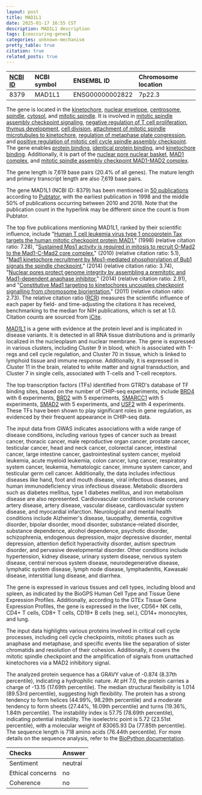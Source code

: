 ```yaml
---
layout: post
title: MAD1L1
date: 2025-01-17 16:55 CST
description: MAD1L1 description
tags: [cooccuring-genes]
categories: unknown-mechanism
pretty_table: true
citation: true
related_posts: true
---
```




| [NCBI ID](https://www.ncbi.nlm.nih.gov/gene/8379) | NCBI symbol | ENSEMBL ID | Chromosome location |
| :-------- | :------- | :-------- | :------- |
| 8379  | MAD1L1 | ENSG00000002822 | 7p22.3 |



The gene is located in the [kinetochore](https://amigo.geneontology.org/amigo/term/GO:0000776), [nuclear envelope](https://amigo.geneontology.org/amigo/term/GO:0005635), [centrosome](https://amigo.geneontology.org/amigo/term/GO:0005813), [spindle](https://amigo.geneontology.org/amigo/term/GO:0005819), [cytosol](https://amigo.geneontology.org/amigo/term/GO:0005829), and [mitotic spindle](https://amigo.geneontology.org/amigo/term/GO:0072686). It is involved in [mitotic spindle assembly checkpoint signaling](https://amigo.geneontology.org/amigo/term/GO:0007094), [negative regulation of T cell proliferation](https://amigo.geneontology.org/amigo/term/GO:0042130), [thymus development](https://amigo.geneontology.org/amigo/term/GO:0048538), [cell division](https://amigo.geneontology.org/amigo/term/GO:0051301), [attachment of mitotic spindle microtubules to kinetochore](https://amigo.geneontology.org/amigo/term/GO:0051315), [regulation of metaphase plate congression](https://amigo.geneontology.org/amigo/term/GO:0090235), and [positive regulation of mitotic cell cycle spindle assembly checkpoint](https://amigo.geneontology.org/amigo/term/GO:0090267). The gene enables [protein binding](https://amigo.geneontology.org/amigo/term/GO:0005515), [identical protein binding](https://amigo.geneontology.org/amigo/term/GO:0042802), and [kinetochore binding](https://amigo.geneontology.org/amigo/term/GO:0043515). Additionally, it is part of the [nuclear pore nuclear basket](https://amigo.geneontology.org/amigo/term/GO:0044615), [MAD1 complex](https://amigo.geneontology.org/amigo/term/GO:1990706), and [mitotic spindle assembly checkpoint MAD1-MAD2 complex](https://amigo.geneontology.org/amigo/term/GO:1990728).


The gene length is 7,619 base pairs (20.4% of all genes). The mature length and primary transcript length are also 7,619 base pairs.


The gene MAD1L1 (NCBI ID: 8379) has been mentioned in [50 publications](https://pubmed.ncbi.nlm.nih.gov/?term=%22MAD1L1%22) according to [Pubtator](https://academic.oup.com/nar/article/47/W1/W587/5494727), with the earliest publication in 1998 and the middle 50% of publications occurring between 2010 and 2018. Note that the publication count in the hyperlink may be different since the count is from Pubtator.


The top five publications mentioning MAD1L1, ranked by their scientific influence, include "[Human T cell leukemia virus type 1 oncoprotein Tax targets the human mitotic checkpoint protein MAD1.](https://pubmed.ncbi.nlm.nih.gov/9546394)" (1998) (relative citation ratio: 7.28), "[Sustained Mps1 activity is required in mitosis to recruit O-Mad2 to the Mad1-C-Mad2 core complex.](https://pubmed.ncbi.nlm.nih.gov/20624899)" (2010) (relative citation ratio: 5.1), "[Mad1 kinetochore recruitment by Mps1-mediated phosphorylation of Bub1 signals the spindle checkpoint.](https://pubmed.ncbi.nlm.nih.gov/24402315)" (2014) (relative citation ratio: 3.74), "[Nuclear pores protect genome integrity by assembling a premitotic and Mad1-dependent anaphase inhibitor.](https://pubmed.ncbi.nlm.nih.gov/24581499)" (2014) (relative citation ratio: 2.91), and "[Constitutive Mad1 targeting to kinetochores uncouples checkpoint signalling from chromosome biorientation.](https://pubmed.ncbi.nlm.nih.gov/21394085)" (2011) (relative citation ratio: 2.73). The relative citation ratio ([RCR](https://journals.plos.org/plosbiology/article?id=10.1371/journal.pbio.1002541)) measures the scientific influence of each paper by field- and time-adjusting the citations it has received, benchmarking to the median for NIH publications, which is set at 1.0. Citation counts are sourced from [iCite](https://icite.od.nih.gov).


[MAD1L1](https://www.proteinatlas.org/ENSG00000002822-MAD1L1) is a gene with evidence at the protein level and is implicated in disease variants. It is detected in all RNA tissue distributions and is primarily localized in the nucleoplasm and nuclear membrane. The gene is expressed in various clusters, including Cluster 9 in blood, which is associated with T-regs and cell cycle regulation, and Cluster 70 in tissue, which is linked to lymphoid tissue and immune response. Additionally, it is expressed in Cluster 11 in the brain, related to white matter and signal transduction, and Cluster 7 in single cells, associated with T-cells and T-cell receptors.


The top transcription factors (TFs) identified from GTRD's database of TF binding sites, based on the number of CHIP-seq experiments, include [BRD4](https://www.ncbi.nlm.nih.gov/gene/23476) with 6 experiments, [BRD2](https://www.ncbi.nlm.nih.gov/gene/6046) with 5 experiments, [SMARCC1](https://www.ncbi.nlm.nih.gov/gene/6599) with 5 experiments, [SMAD2](https://www.ncbi.nlm.nih.gov/gene/4087) with 5 experiments, and [USF2](https://www.ncbi.nlm.nih.gov/gene/7392) with 4 experiments. These TFs have been shown to play significant roles in gene regulation, as evidenced by their frequent appearance in CHIP-seq data.



The input data from GWAS indicates associations with a wide range of disease conditions, including various types of cancer such as breast cancer, thoracic cancer, male reproductive organ cancer, prostate cancer, testicular cancer, head and neck cancer, colorectal cancer, intestinal cancer, large intestine cancer, gastrointestinal system cancer, myeloid leukemia, acute myeloid leukemia, colon cancer, lung cancer, respiratory system cancer, leukemia, hematologic cancer, immune system cancer, and testicular germ cell cancer. Additionally, the data includes infectious diseases like hand, foot and mouth disease, viral infectious diseases, and human immunodeficiency virus infectious disease. Metabolic disorders such as diabetes mellitus, type 1 diabetes mellitus, and iron metabolism disease are also represented. Cardiovascular conditions include coronary artery disease, artery disease, vascular disease, cardiovascular system disease, and myocardial infarction. Neurological and mental health conditions include Alzheimer's disease, tauopathy, dementia, cognitive disorder, bipolar disorder, mood disorder, substance-related disorder, substance dependence, alcohol dependence, psychotic disorder, schizophrenia, endogenous depression, major depressive disorder, mental depression, attention deficit hyperactivity disorder, autism spectrum disorder, and pervasive developmental disorder. Other conditions include hypertension, kidney disease, urinary system disease, nervous system disease, central nervous system disease, neurodegenerative disease, lymphatic system disease, lymph node disease, lymphadenitis, Kawasaki disease, interstitial lung disease, and diarrhea.



The gene is expressed in various tissues and cell types, including blood and spleen, as indicated by the BioGPS Human Cell Type and Tissue Gene Expression Profiles. Additionally, according to the GTEx Tissue Gene Expression Profiles, the gene is expressed in the liver, CD56+ NK cells, CD4+ T cells, CD8+ T cells, CD19+ B cells (neg. sel.), CD14+ monocytes, and lung.


The input data highlights various proteins involved in critical cell cycle processes, including cell cycle checkpoints, mitotic phases such as anaphase and metaphase, and specific events like the separation of sister chromatids and resolution of their cohesion. Additionally, it covers the mitotic spindle checkpoint and the amplification of signals from unattached kinetochores via a MAD2 inhibitory signal.



The analyzed protein sequence has a GRAVY value of -0.874 (8.37th percentile), indicating a hydrophilic nature. At pH 7.0, the protein carries a charge of -13.15 (17.69th percentile). The median structural flexibility is 1.014 (89.53rd percentile), suggesting high flexibility. The protein has a strong tendency to form helices (44.99%, 98.29th percentile) and a moderate tendency to form sheets (27.44%, 16.09th percentile) and turns (19.36%, 1.84th percentile). The instability index is 57.75 (78.69th percentile), indicating potential instability. The isoelectric point is 5.72 (23.51st percentile), with a molecular weight of 83065.93 Da (77.85th percentile). The sequence length is 718 amino acids (76.44th percentile). For more details on the sequence analysis, refer to the [BioPython documentation](https://biopython.org/docs/1.75/api/Bio.SeqUtils.ProtParam.html).





| Checks    | Answer |
| :-------- | :------- |
| Sentiment  | neutral   |
| Ethical concerns | no     |
| Coherence    | no    |